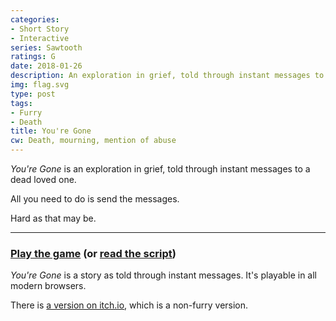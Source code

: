 ```yaml
---
categories:
- Short Story
- Interactive
series: Sawtooth
ratings: G
date: 2018-01-26
description: An exploration in grief, told through instant messages to the dead.
img: flag.svg
type: post
tags:
- Furry
- Death
title: You're Gone
cw: Death, mourning, mention of abuse
---
```


<style>
.fin {
    display: none;
}
.page-content > p {
    text-indent: 0;
    margin-bottom: 0.5em;
}
</style>

*You're Gone* is an exploration in grief, told through instant messages to a dead loved one.

All you need to do is send the messages.

Hard as that may be.

-----

### [**Play the game**](/assets/posts/youre-gone) (or [read the script](/assets/posts/youre-gone/script))

*You're Gone* is a story as told through instant messages. It's playable in all modern browsers.

There is [a version on itch.io](https://makyo.itch.io/youre-gone), which is a non-furry version.
